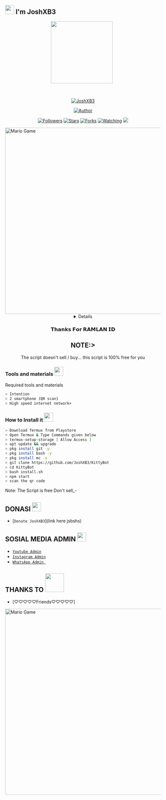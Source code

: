 ## <img src="https://github.com/TheDudeThatCode/TheDudeThatCode/blob/master/Assets/Hi.gif" width="29px"> I'm JoshXB3
<p align="center">
<p align='center'><a href="https://instagram.com/ajoshjosephen"><img height="200" src="https://github.com/JoshXB3/JoshXB3/blob/main/profile.jpg?raw=true"></a>&nbsp;&nbsp;</p>
</p>
<br>



<p align="center">
<a href="#"><img title="JoshXB3" src="https://img.shields.io/badge/JoshXB3-green?colorA=%23ff0000&colorB=%23017e40&style=for-the-badge"></a>
</p>
<p align="center">
<a href="https://github.com/JoshXB3"><img title="Author" src="https://img.shields.io/badge/AUTHOR-JOSHXB3-orange.svg?style=for-the-badge&logo=github"></a>
</p>
<p align="center">
<a href="https://github.com/JoshXB3/KittyBot/followers"><img title="Followers" src="https://img.shields.io/github/followers/JoshXB3?color=blue&style=flat-square"></a>
<a href="https://github.com/JoshXB3/KittyBot/stargazers/"><img title="Stars" src="https://img.shields.io/github/stars/JoshXB3/KittyBotcolor=red&style=flat-square"></a>
<a href="https://github.com/JoshXB3/KittyBot/network/members"><img title="Forks" src="https://img.shields.io/github/forks/JoshXB3/KittyBot?color=red&style=flat-square"></a>
<a href="https://github.com/JoshXB3/KittyBot/watchers"><img title="Watching" src="https://img.shields.io/github/watchers/JoshXB3/KittyBot?label=Watchers&color=blue&style=flat-square"></a>
<a href="https://hits.seeyoufarm.com"><img src="https://hits.seeyoufarm.com/api/count/incr/badge.svg?url=https%3A%2F%2Fgithub.com%2FJoshXB3404%2Fbabybot&count_bg=%2379C83D&title_bg=%23555555&icon=probot.svg&icon_color=%2300FF6D&title=hits&edge_flat=false"/></a>
</p>
<img src="https://github.com/TheDudeThatCode/TheDudeThatCode/blob/master/Assets/Developer.gif" alt="Mario Game" width="600" />
<div align="center">
<details>
 
</details>

### 𝗧𝗵𝗮𝗻𝗸𝘀 𝗙𝗼𝗿 𝗥𝗔𝗠𝗟𝗔𝗡 𝗜𝗗

## NOTE:> 
The script doesn't sell / buy... this script is 100% free for you
</div>

### Tools and materials <img src="https://github.com/TheDudeThatCode/TheDudeThatCode/blob/master/Assets/Mario_Hello_Big.gif" width="29px">
Required tools and materials
```bash
> Intention
> 2 smartphone (QR scan)
> High speed internet network+
```

### How to Install it  <img src="https://github.com/TheDudeThatCode/TheDudeThatCode/blob/master/Assets/hmm.gif" width="29px">
```bash
> Download Termux from Playstore
> Open Termux & Type Commands given below
> termux-setup-storage [ Allow Access ]
> apt update && upgrade
> pkg install git -y
> pkg install bash -y
> pkg install mc -y
> git clone https://github.com/JoshXB3/KittyBot
> cd KittyBot
> bash install.sh
> npm start
> scan the qr code
```


Note: The Script is free Don't sell_-

## DONASI <img src="https://github.com/TheDudeThatCode/TheDudeThatCode/blob/master/Assets/coin.gif" width="29px">
* [`Donate JoshXB3`](link here jsbshs)


## SOSIAL MEDIA ADMIN <img src="https://github.com/TheDudeThatCode/TheDudeThatCode/blob/master/Assets/powerup.gif" width="29px">

* [`Youtube Admin`](https://youtube.com/c/JoshXB3)
* [`Instagram Admin`](https://instagram.com/ajoshjosephen)
* [`WhatsApp Admin `](https://wa.me/919745816176)
## THANKS TO <img src="https://github.com/TheDudeThatCode/TheDudeThatCode/blob/master/Assets/Handshake.gif" width="60px">

* [♡♡♡♡♡Friends♡♡♡♡♡]
<img src="https://github.com/TheDudeThatCode/TheDudeThatCode/blob/master/Assets/Mario_Gameplay.gif" alt="Mario Game" width="600" />


